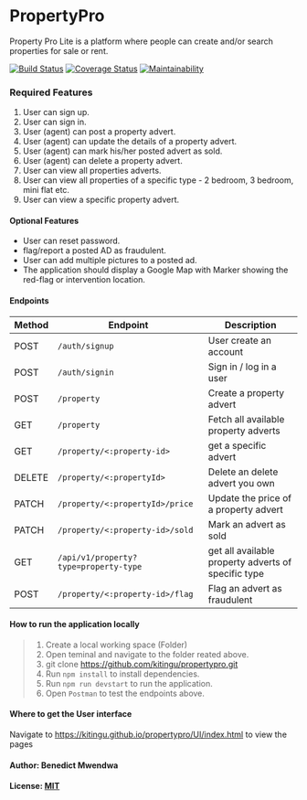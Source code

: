 # PropertyPro

Property Pro Lite is a platform where people can create and/or search properties for sale or rent.

[![Build Status](https://travis-ci.com/Kitingu/propertyPro-sequelize.svg?branch=master)](https://travis-ci.com/Kitingu/propertyPro-sequelize)
[![Coverage Status](https://coveralls.io/repos/github/Kitingu/propertyPro-sequelize/badge.svg?branch=master)](https://coveralls.io/github/Kitingu/propertyPro-sequelize?branch=master)
[![Maintainability](https://api.codeclimate.com/v1/badges/9a5f11501e279023cb5a/maintainability)](https://codeclimate.com/github/Kitingu/propertyPro-sequelize/maintainability)

### Required Features

1. User can sign up.
2. User can sign in.
3. User (agent) can post a property advert.
4. User (agent) can update the details of a property advert.
5. User (agent) can mark his/her posted advert as sold.
6. User (agent) can delete a property advert.
7. User can view all properties adverts.
8. User can view all properties of a specific type - 2 bedroom, 3 bedroom, mini flat etc.
9. User can view a specific property advert.

#### Optional Features

- User can reset password.
- flag/report​ a posted AD as fraudulent.
- User can add multiple pictures to a posted ad.
- The application should display a Google Map with Marker showing the red-flag or
  intervention location.

#### Endpoints

| Method | Endpoint                              | Description                                         |
| ------ | ------------------------------------- | --------------------------------------------------- |
| POST   | `/auth/signup`                        | User create an account                              |
| POST   | `/auth/signin`                        | Sign in / log in a user                             |
| POST   | `/property`                           | Create a property advert                            |
| GET    | `/property`                           | Fetch all available property adverts                |
| GET    | `/property/<:property-id>`            | get a specific advert                               |
| DELETE | `/property/<:propertyId>`             | Delete an delete advert you own                     |
| PATCH  | `/property/<:propertyId>/price`       | Update the price of a property advert               |
| PATCH  | `/property/<:property-id>/sold`       | Mark an advert as sold                              |
| GET    | `/api/v1/property?type=property-type` | get all available property adverts of specific type |
| POST   | `/property/<:property-id>/flag`       | Flag an advert as fraudulent                        |

#### How to run the application locally

> 1.  Create a local working space (Folder)
> 2.  Open teminal and navigate to the folder reated above.
> 3.  git clone https://github.com/kitingu/propertypro.git
> 4.  Run `npm install` to install dependencies.
> 5.  Run `npm run devstart` to run the application.
> 6.  Open `Postman` to test the endpoints above.

#### Where to get the User interface

Navigate to https://kitingu.github.io/propertypro/UI/index.html to view the pages

#### Author: Benedict Mwendwa

#### License: [MIT](https://github.com/Kitingu/PropertyPro/blob/develop/LICENSE)
